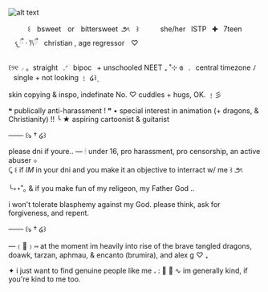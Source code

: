 ![alt text](https://i.pinimg.com/736x/b9/61/01/b961017e36bde645793530832b459b4a.jpg)

ㅤㅤㅤ꒰ㅤbsweetㅤorㅤbittersweet ౨ৎㅤ꒱
ㅤㅤㅤshe/her  ISTP  ✚  7teen
ㅤㅤㅤ𐔌ྀ ‧ 𐙚ྀㅤchristian , age regressorㅤ♡




 
꒰୨୧◞ 。straight⠀.ᐟ⠀bipoc⠀+ unschooled NEET ₊ ˚⊹
ɞ⠀.⠀central timezone  ﾉ⠀single + not looking ﹗ ໒꒱۪





skin copying & inspo, indefinate No. ♡ cuddles + hugs, OK. ﹗彡 
  
  
  

 ❝ publically anti-harassment ! ❞
  •   special interest in animation (+ dragons, & Christianity)  !!
╰ ★ aspiring cartoonist & guitarist 





─── ꒰ঌ † ໒꒱
   
  please dni if youre.. — 🕯 under 16, pro harassment, pro censorship, an active abuser  ⊹   
        ⤹    ꒰  if *IM* in your dni and you make it an objective to interract w/ me  ꒱   ౨ৎ
  
   ╰◦⋆˚｡ & if you make fun of my religeon, my Father God .. 

  i won't tolerate blasphemy against my God. please think, ask for forgiveness, and repent.
  





─── ꒰ঌ † ໒꒱
   
  —﹙🍡﹚⑅   at the moment im heavily into rise of the brave tangled dragons, doawk, tarzan, aphmau, & encanto (brumira), and alex g   ♡   ₊ 




 
  
     
     
     
     
  ✦  i just want to find genuine people like me    ،      :  🌸
  🍵   ∿     im generally kind, if you're kind to me too. 
